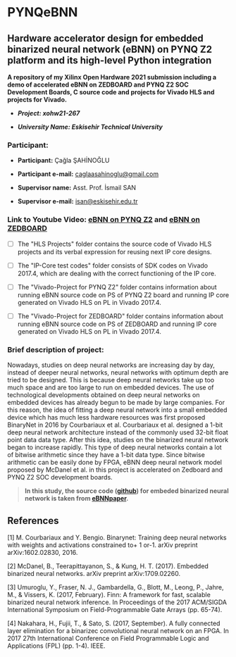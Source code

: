 # PYNQeBNN

## **Hardware accelerator design for embedded binarized neural network (eBNN) on PYNQ Z2 platform and its high-level Python integration**

**A repository of my Xilinx Open Hardware 2021 submission including a demo of accelerated eBNN on ZEDBOARD and PYNQ Z2 SOC Development Boards, C source code and projects for Vivado HLS and projects for Vivado.**

- **_Project: xohw21-267_**

- _**University Name: Eskisehir Technical University**_

### Participant:

- **Participant:** Çağla ŞAHİNOĞLU

- **Participant e-mail:** caglaasahinoglu@gmail.com

- **Supervisor name:** Asst. Prof. İsmail SAN

- **Supervisor e-mail:** isan@eskisehir.edu.tr

### Link to Youtube Video: [eBNN on PYNQ Z2](https://www.youtube.com/watch?v=01SmuRRJAoM&ab_channel=CaglaSahinoglu) and [eBNN on ZEDBOARD](https://www.youtube.com/watch?v=q7oGGJh5R_U&ab_channel=CaglaSahinoglu)



- [ ]  The "HLS Projects" folder contains the source code of Vivado HLS projects and its verbal expression for reusing next IP core designs.

- [ ]  The "IP-Core test codes" folder consists of SDK codes on Vivado 2017.4, which are dealing with the correct functioning of the IP core.

- [ ]  The "Vivado-Project for PYNQ Z2" folder contains information about running eBNN source code on PS of PYNQ Z2 board and running IP core generated on Vivado HLS on PL in Vivado 2017.4.

- [ ]  The "Vivado-Project for ZEDBOARD" folder contains information about running eBNN source code on PS of ZEDBOARD and running IP core generated on Vivado HLS on PL in Vivado 2017.4.

### Brief description of project:
Nowadays, studies on deep neural networks are increasing day by day, instead of deeper neural networks, neural networks with optimum depth are tried to be designed. This is because deep neural networks take up too much space and are too large to run on embedded devices. The use of technological developments obtained on deep neural networks on embedded devices has already begun to be made by large companies. For this reason, the idea of fitting a deep neural network into a small embedded device which has much less hardware resources was first proposed BinaryNet in 2016 by Courbariaux et al. Courbariaux et al. designed a 1-bit deep neural network architecture instead of the commonly used 32-bit float point data data type. After this idea, studies on the binarized neural network began to increase rapidly. This type of deep neural networks contain a lot of bitwise arithmetic since they have a 1-bit data type. Since bitwise arithmetic can be easily done by FPGA, eBNN deep neural network model proposed by McDanel et al. in this project is accelerated on Zedboard and PYNQ Z2 SOC development boards.

> **In this study, the source code ([github](https://github.com/kunglab/ebnn)) for embeded binarized neural network is taken from [eBNNpaper](https://arxiv.org/abs/1709.02260).**

## References

[1] M. Courbariaux and Y. Bengio. Binarynet: Training deep neural networks with weights and activations constrained to+ 1 or-1. arXiv preprint arXiv:1602.02830, 2016.

[2] McDanel, B., Teerapittayanon, S., & Kung, H. T. (2017). Embedded binarized neural networks. arXiv preprint arXiv:1709.02260.

[3] Umuroglu, Y., Fraser, N. J., Gambardella, G., Blott, M., Leong, P., Jahre, M., & Vissers, K. (2017, February). Finn: A framework for fast, scalable binarized neural network inference. In Proceedings of the 2017 ACM/SIGDA International Symposium on Field-Programmable Gate Arrays (pp. 65-74).

[4] Nakahara, H., Fujii, T., & Sato, S. (2017, September). A fully connected layer elimination for a binarizec convolutional neural network on an FPGA. In 2017 27th International Conference on Field Programmable Logic and Applications (FPL) (pp. 1-4). IEEE.



